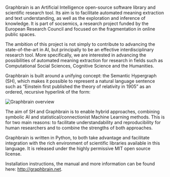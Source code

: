 Graphbrain is an Artificial Intelligence open-source software library and scientific research tool. Its aim is to facilitate automated meaning extraction and text understanding, as well as the exploration and inference of knowledge. It is part of socsemics, a research project funded by the European Research Council and focused on the fragmentation in online public spaces.

The ambition of this project is not simply to contribute to advancing the state-of-the-art in AI, but principally to be an effective interdisciplinary research tool. More specifically, we are interested in advancing the possibilities of automated meaning extraction for research in fields such as Computational Social Sciences, Cognitive Science and the Humanities.

Graphbrain is built around a unifying concept: the Semantic Hypergraph (SH), which makes it possible to represent a natural language sentence such as “Einstein first published the theory of relativity in 1905” as an ordered, recursive hyperlink of the form:

![Graphbrain overview](http://graphbrain.net/_images/hyperedge-blocks.png)

The aim of SH and Graphbrain is to enable hybrid approaches, combining symbolic AI and statistical/connectionist Machine Learning methods. This is for two main reasons: to facilitate understandability and reproducibility for human researchers and to combine the strengths of both approaches.

Graphbrain is written in Python, to both take advantage and facilitate integration with the rich environment of scientific libraries available in this language. It is released under the highly permissive MIT open source license.

Installation instructions, the manual and more information can be found here: http://graphbrain.net.